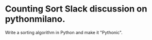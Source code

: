 # Counting Sort Slack discussion on pythonmilano.
Write a sorting algorithm in Python and make it "Pythonic".
